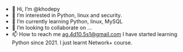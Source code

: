 - 👋 Hi, I’m @khodepy
- 👀 I’m interested in Python, linux and security.
- 🌱 I’m currently learning Python, linux, MySQL
- 💞️ I’m looking to collaborate on ...
- 📫 How to reach me ag.4d10.5s1@gmail.com
I have started learning Python since 2021.
I just learnt Network+ course.

<!---
khodepy/khodepy is a ✨ special ✨ repository because its `README.md` (this file) appears on your GitHub profile.
You can click the Preview link to take a look at your changes.
--->
